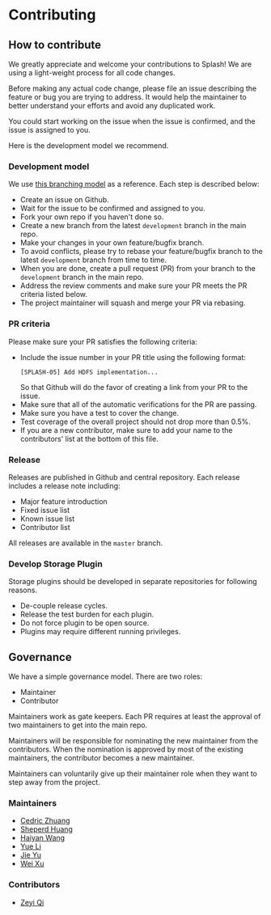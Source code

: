 # Contributing

## How to contribute

We greatly appreciate and welcome your contributions to Splash!  We are using a 
light-weight process for all code changes.

Before making any actual code change, please file an issue describing the 
feature or bug you are trying to address.  It would help the maintainer to 
better understand your efforts and avoid any duplicated work.

You could start working on the issue when the issue is confirmed, and the issue 
is assigned to you.

Here is the development model we recommend.

### Development model

We use [this branching model](https://nvie.com/posts/a-successful-git-branching-model/) 
as a reference.  Each step is described below:
* Create an issue on Github.
* Wait for the issue to be confirmed and assigned to you.
* Fork your own repo if you haven't done so.
* Create a new branch from the latest `development` branch in the main repo.
* Make your changes in your own feature/bugfix branch.
* To avoid conflicts, please try to rebase your feature/bugfix branch to the 
  latest `development` branch from time to time.
* When you are done, create a pull request (PR) from your branch to the 
  `development` branch in the main repo.
* Address the review comments and make sure your PR meets the PR criteria 
  listed below.
* The project maintainer will squash and merge your PR via rebasing.

### PR criteria
Please make sure your PR satisfies the following criteria:

* Include the issue number in your PR title using the following format:
  ```
  [SPLASH-05] Add HDFS implementation...
  ```
  So that Github will do the favor of creating a link from your PR to the issue.
* Make sure that all of the automatic verifications for the PR are passing.
* Make sure you have a test to cover the change.
* Test coverage of the overall project should not drop more than 0.5%.
* If you are a new contributor, make sure to add your name to the contributors'
  list at the bottom of this file.
### Release
Releases are published in Github and central repository.
Each release includes a release note including:

* Major feature introduction
* Fixed issue list
* Known issue list
* Contributor list

All releases are available in the `master` branch.

### Develop Storage Plugin

Storage plugins should be developed in separate repositories for following reasons.
  * De-couple release cycles.
  * Release the test burden for each plugin.
  * Do not force plugin to be open source.
  * Plugins may require different running privileges.

## Governance

We have a simple governance model.  There are two roles:

* Maintainer
* Contributor

Maintainers work as gate keepers.  Each PR requires at least the approval of 
two maintainers to get into the main repo.

Maintainers will be responsible for nominating the new maintainer from the 
contributors.  When the nomination is approved by most of the existing 
maintainers, the contributor becomes a new maintainer.

Maintainers can voluntarily give up their maintainer role when they want to 
step away from the project.

### Maintainers
* [Cedric Zhuang](https://github.com/jealous)
* [Sheperd Huang](https://github.com/sheperdh)
* [Haiyan Wang](https://github.com/wanghy73)
* [Yue Li](https://github.com/yuelimv)
* [Jie Yu](https://github.com/jieyumv)
* [Wei Xu](https://github.com/weixumv)

### Contributors
* [Zeyi Qi](https://github.com/qzyse2017)
